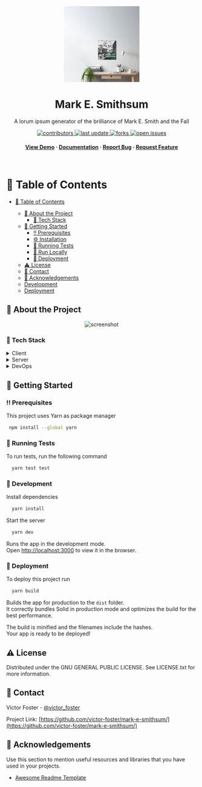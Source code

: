 <div align="center">

  <img src="src/images/the-fall-background-photo.jpg" alt="logo" width="200" height="auto" />
  <h1>Mark E. Smithsum</h1>
  
  <p>
    A lorum ipsum generator of the brilliance of Mark E. Smith and the Fall
  </p>
  
  
<!-- Badges -->
<p>
  <a href="https://github.com/victor-foster/mark-e-smithsum/graphs/contributors">
    <img src="https://img.shields.io/github/contributors/Louis3797/awesome-readme-template" alt="contributors" />
  </a>
  <a href="">
    <img src="https://img.shields.io/github/last-commit/Louis3797/awesome-readme-template" alt="last update" />
  </a>
  <a href="https://github.com/victor-foster/mark-e-smithsum/network/members">
    <img src="https://img.shields.io/github/forks/Louis3797/awesome-readme-template" alt="forks" />
  </a>
  <a href="https://github.com/Louis3797/awesome-readme-template/issues/">
    <img src="https://img.shields.io/github/issues/Louis3797/awesome-readme-template" alt="open issues" />
  </a>
</p>
   
<h4>
    <a href="mark-e-smithsum.netlify.app/">View Demo</a>
  <span> · </span>
    <a href="https://github.com/victor-foster/mark-e-smithsum/">Documentation</a>
  <span> · </span>
    <a href="https://github.com/victor-foster/mark-e-smithsum/issues/">Report Bug</a>
  <span> · </span>
    <a href="https://github.com/victor-foster/mark-e-smithsum/issues/">Request Feature</a>
  </h4>
</div>

<br />

<!-- Table of Contents -->

# :notebook_with_decorative_cover: Table of Contents

- [:notebook_with_decorative_cover: Table of Contents](#notebook_with_decorative_cover-table-of-contents)

  - [:star2: About the Project](#star2-about-the-project)
    - [:space_invader: Tech Stack](#space_invader-tech-stack)
  - [:toolbox: Getting Started](#toolbox-getting-started)
    - [:bangbang: Prerequisites](#bangbang-prerequisites)
    - [:gear: Installation](#gear-installation)
    - [:test_tube: Running Tests](#test_tube-running-tests)
    - [:running: Run Locally](#running-run-locally)
    - [:triangular_flag_on_post: Deployment](#triangular_flag_on_post-deployment)
  - [:warning: License](#warning-license)
  - [:handshake: Contact](#handshake-contact)
  - [:gem: Acknowledgements](#gem-acknowledgements)
  - [Development](#development)
  - [Deployment](#deployment)

<!-- About the Project -->

## :star2: About the Project

<div align="center"> 
  <img src="https://placehold.co/600x400?text=Your+Screenshot+here" alt="screenshot" />
</div>

<!-- TechStack -->

### :space_invader: Tech Stack

<details>
  <summary>Client</summary>
  <ul>
    <li><a href="https://www.typescriptlang.org/">Typescript</a></li>
    <li><a href="https://www.solidjs.com/">Solid.js</a></li>
    <li><a href="https://sass-lang.com//">Sass</a></li>
  </ul>
</details>

<details>
  <summary>Server</summary>
  <ul>
    <li><a href="https://www.typescriptlang.org/">Typescript</a></li>
  </ul>
</details>
<details>
<summary>DevOps</summary>
  <ul>
    <li><a href="https://www.netlify.com/">Netlify</a></li>
  </ul>
</details>

<!-- Features

### :dart: Features

- Feature 1
- Feature 2
- Feature 3

 -->

<!-- Color Reference

### :art: Color Reference

| Color           | Hex                                                              |
| --------------- | ---------------------------------------------------------------- |
| Primary Color   | ![#222831](https://via.placeholder.com/10/222831?text=+) #222831 |
| Secondary Color | ![#393E46](https://via.placeholder.com/10/393E46?text=+) #393E46 |
| Accent Color    | ![#00ADB5](https://via.placeholder.com/10/00ADB5?text=+) #00ADB5 |
| Text Color      | ![#EEEEEE](https://via.placeholder.com/10/EEEEEE?text=+) #EEEEEE |

-->

<!-- Getting Started -->

## :toolbox: Getting Started

<!-- Prerequisites -->

### :bangbang: Prerequisites

This project uses Yarn as package manager

```bash
 npm install --global yarn
```

<!-- Running Tests -->

### :test_tube: Running Tests

To run tests, run the following command

```bash
  yarn test test
```

<!-- Run Locally -->

### :running: Development

Install dependencies

```bash
  yarn install
```

Start the server

```bash
  yarn dev
```

Runs the app in the development mode.<br>
Open [http://localhost:3000](http://localhost:3000) to view it in the browser.

<!-- Deployment -->

### :triangular_flag_on_post: Deployment

To deploy this project run

```bash
  yarn build
```

Builds the app for production to the `dist` folder.<br>
It correctly bundles Solid in production mode and optimizes the build for the best performance.

The build is minified and the filenames include the hashes.<br>
Your app is ready to be deployed!

<!-- License -->

## :warning: License

Distributed under the GNU GENERAL PUBLIC LICENSE. See LICENSE.txt for more information.

<!-- Contact -->

## :handshake: Contact

Victor Foster - [@victor_foster](https://twitter.com/victor_foster)

Project Link: [https://github.com/victor-foster/mark-e-smithsum/](https://github.com/victor-foster/mark-e-smithsum/)

<!-- Acknowledgments -->

## :gem: Acknowledgements

Use this section to mention useful resources and libraries that you have used in your projects.

- [Awesome Readme Template](https://github.com/Louis3797/awesome-readme-template)
